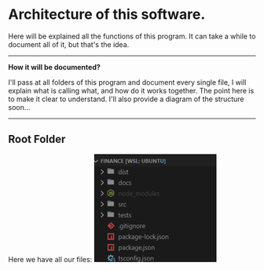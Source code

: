 # Architecture of this software.

Here will be explained all the functions of this program.
It can take a while to document all of it, but that's the idea.

---

**How it will be documented?**

I'll pass at all folders of this program and document every single file, I will explain what is calling what, and how do it works together. The point here is to make it clear to understand. I'll also provide a diagram of the structure soon...

---

## Root Folder

Here we have all our files:
![alt text](image.png)
